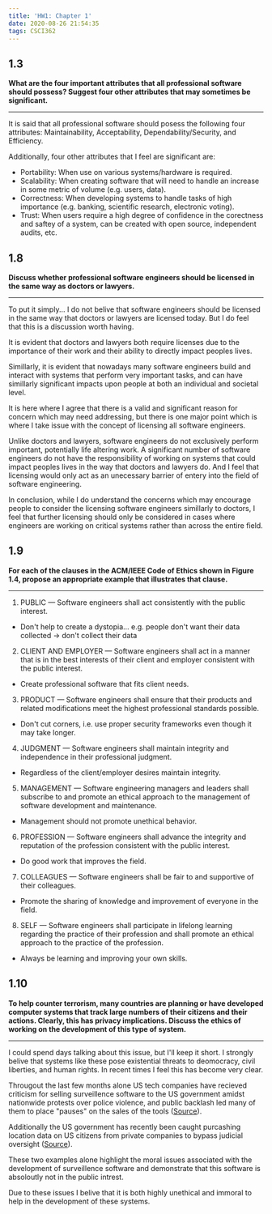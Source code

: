 ```yaml
---
title: 'HW1: Chapter 1'
date: 2020-08-26 21:54:35
tags: CSCI362
---
```


## 1.3

**What are the four important attributes that all professional software should possess?  Suggest four other attributes that may sometimes be significant.**

---

It is said that all professional software should posess the following four attributes: Maintainability, Acceptability, Dependability/Security, and Efficiency.

Additionally, four other attributes that I feel are significant are:

- Portability: When use on various systems/hardware is required.
- Scalability: When creating software that will need to handle an increase in some metric of volume (e.g. users, data).
- Correctness: When developing systems to handle tasks of high importance (e.g. banking, scientific research, electronic voting).
- Trust: When users require a high degree of confidence in the corectness and saftey of a system, can be created with open source, independent audits, etc.

## 1.8

**Discuss whether professional software engineers should be licensed in the same way as doctors or lawyers.**

---

To put it simply... I do not belive that software engineers should be licensed in the same way that doctors or lawyers are licensed today. But I do feel that this is a discussion worth having.

It is evident that doctors and lawyers both require licenses due to the importance of their work and their ability to directly impact peoples lives.

Simillarly, it is evident that nowadays many software engineers build and interact with systems that perform very important tasks, and can have simillarly significant impacts upon people at both an individual and societal level.

It is here where I agree that there is a valid and significant reason for concern which may need addressing, but there is one major point which is where I take issue with the concept of licensing all software engineers.

Unlike doctors and lawyers, software engineers do not exclusively perform important, potentially life altering work. A significant number of software engineers do not have the responsibility of working on systems that could impact peoples lives in the way that doctors and lawyers do. And I feel that licensing would only act as an unecessary barrier of entery into the field of software engineering.

In conclusion, while I do understand the concerns which may encourage people to consider the licensing software engineers simillarly to doctors, I feel that further licensing should only be considered in cases where engineers are working on critical systems rather than across the entire field.

## 1.9

**For each of the clauses in the ACM/IEEE Code of Ethics shown in Figure 1.4, propose an appropriate example that illustrates that clause.**

---

1. PUBLIC — Software engineers shall act consistently with the public interest.

- Don't help to create a dystopia... e.g. people don't want their data collected -> don't collect their data

2. CLIENT AND EMPLOYER — Software engineers shall act in a manner that is in the
best interests of their client and employer consistent with the public interest.

- Create professional software that fits client needs.

3. PRODUCT — Software engineers shall ensure that their products and related
modifications meet the highest professional standards possible.

- Don't cut corners, i.e. use proper security frameworks even though it may take longer.

4. JUDGMENT — Software engineers shall maintain integrity and independence in their
professional judgment.

- Regardless of the client/employer desires maintain integrity.

5. MANAGEMENT — Software engineering managers and leaders shall subscribe to and
promote an ethical approach to the management of software development and
maintenance.

- Management should not promote unethical behavior.

6. PROFESSION — Software engineers shall advance the integrity and reputation of
the profession consistent with the public interest.

- Do good work that improves the field.

7. COLLEAGUES — Software engineers shall be fair to and supportive of their
colleagues.

- Promote the sharing of knowledge and improvement of everyone in the field.

8. SELF — Software engineers shall participate in lifelong learning regarding
the practice of their profession and shall promote an ethical approach to the
practice of the profession.

- Always be learning and improving your own skills.

## 1.10

**To help counter terrorism, many countries are planning or have developed computer systems that track large numbers of their citizens and their actions.  Clearly, this has privacy implications.  Discuss the ethics of working on the development of this type of system.**

---

I could spend days talking about this issue, but I'll keep it short. I strongly belive that systems like these pose existential threats to deomocracy, civil liberties, and human rights. In recent times I feel this has become very clear.

Througout the last few months alone US tech companies have recieved criticism for selling surveillence software to the US government amidst nationwide protests over police violence, and public backlash led many of them to place "pauses" on the sales of the tools ([Source](https://www.npr.org/2020/06/10/874418013/amazon-halts-police-use-of-its-facial-recognition-technology)).

Additionally the US government has recently been caught purcashing location data on US citizens from private companies to bypass judicial oversight ([Source](https://www.vice.com/en_us/article/jgxk3g/secret-service-phone-location-data-babel-street)).

These two examples alone highlight the moral issues associated with the development of surveillence software and demonstrate that this software is absoloutly not in the public intrest.

Due to these issues I belive that it is both highly unethical and immoral to help in the development of these systems.
